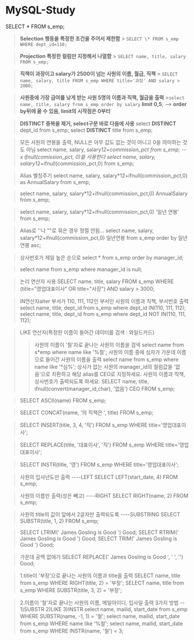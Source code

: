 # MySQL-Study

SELECT \* FROM s_emp;

> **Selection 행동을 특정한 조건을 주어서 제한함** > `SELECT \* FROM s_emp WHERE dept_id=110;`

> **Projection 특정한 컬럼만 지정해서 나열함** > `SELECT name, title, salary FROM s_emp;`

> **직책이 과장이고 salary가 2500이 넘는 사원의 이름, 월급, 직책** > `SELECT name, salary, title FROM s_emp WHERE title='과장' AND salary > 2000;`

> **사원중에 가장 급여를 낮게 받는 사원 5명의 이름과 직책, 월급을 출력** >`select name, title, salary from s_emp order by salary` **limit 0,5**; --> **order by뒤에 올 수 있음, limit의 시작점은 0부터**

> **DISTINCT 중복을 제거, select구문 바로 다음에 사용**
> select **DISTINCT** dept_id from s_emp;
> select **DISTINCT** title from s_emp;

> 모든 사원의 연봉을 출력, NULL은 아무 값도 없는 것이 아니고 0을 의미하는 것도 아님
> select name, salary, salary*12+commission_pct
> from s_emp; -- x
> ifnull(comission_pct, 0)을 사용한다
> select name, salary, salary*12+ifnull(commission_pct,0)
> from s_emp;

> Alias 별칭주기
> select name, salary, salary\*12+ifnull(commission_pct,0) as AnnualSalary
> from s_emp;

> select name, salary, salary\*12+ifnull(commission_pct,0) AnnualSalary
> from s_emp;

> select name, salary, salary\*12+ifnull(commission_pct,0) '일년 연봉'
> from s_emp;

> Alias로 ''나 ""로 묶은 경우 정렬 안됨...
> select name, salary, salary\*12+ifnull(commission_pct,0) 일년연봉
> from s_emp order by 일년연봉 asc;

> 상사번호가 제일 높은 순으로
> select \* from s_emp order by manager_id;

> select name from s_emp where manager_id is null;

> 논리 연산자 사용
> SELECT name, title, salary
> FROM s_emp
> WHERE (title="영업대표이사" OR title="사장")
> AND salary > 3000;

> IN연산자alter
> 부서가 110, 111, 112인 부서인 사원의 이름과 직책, 부서번호 출력
> select name, title, dept_id from s_emp where dept_id IN(110, 111, 112);
> select name, title, dept_id from s_emp where dept_id NOT IN(110, 111, 112);

> LIKE 연산자(특정한 이름이 들어간 데이터를 검색 : 와일드카드)
>
> > 사원의 이름이 '철'자로 끝나는 사원의 이름을 검색
> > select name from s*emp where name like '%철';
> > 사원의 이름 중에 심자가 가운데 이름으로 들어간 사원의 이름을 출력
> > select name from s_emp where name like '*심%';
> > 상사가 없는 사원의 manager_id의 컬럼값을 '없음'으로 치환하고 해당 alias를 CEO로 지정하세요.
> > 사원의 이름과 직책, 상사번호가 출력되도록 하세요.
> > SELECT name, title, ifnull(convert(manager_id,char), '없음') CEO
> > FROM s_emp;

> SELECT ASCII(name) FROM s_emp;

> SELECT CONCAT(name, '의 직책은 ', title) FROM s_emp;

> SELECT INSERT(title, 3, 4, '직') FROM s_emp WHERE title='영업대표이사';

> SELECT REPLACE(title, '대표이사', '직') FROM s_emp WHERE title='영업대표이사';

> SELECT INSTR(title, '영') FROM s_emp WHERE title='영업대표이사';

> 사원의 입사년도만 출력 ----LEFT
> SELECT LEFT(start_date, 4) FROM s_emp;

> 사원의 이름만 출력(성은 빼고) ----RIGHT
> SELECT RIGHT(name, 2) FROM s_emp;

> 사원의 title의 값이 앞에서 2글자만 출력되도록 ----SUBSTRING
> SELECT SUBSTR(title, 1, 2) FROM s_emp;

> SELECT LTRIM(' James Gosling is Good ') Good;
> SELECT RTRIM(' James Gosling is Good ') Good;
> SELECT TRIM(' James Gosling is Good ') Good;

> 가운데 공백 없애기
> SELECT REPLACE(' James Gosling is Good ', ' ', '') Good;

> 1.title이 '부장'으로 끝나는 사원의 이름과 title을 출력
> SELECT name, title from s_emp WHERE RIGHT(title, 2) = '부장';
> SELECT name, title from s_emp WHERE SUBSTR(title, 3, 2) = '부장';

> 2.이름이 '철'자로 끝나는 사원의 이름, 메일아이디, 입사일 출력 3가지 방법
> -- 1)SUBSTR 2)LIKE 3)INSTR
> select name, mailid, start_date from s_emp WHERE SUBSTR(name, -1, 1) = '철';
> select name, mailid, start_date from s_emp WHERE name like '%철';
> select name, mailid, start_date from s_emp WHERE INSTR(name, '철') = 3;
